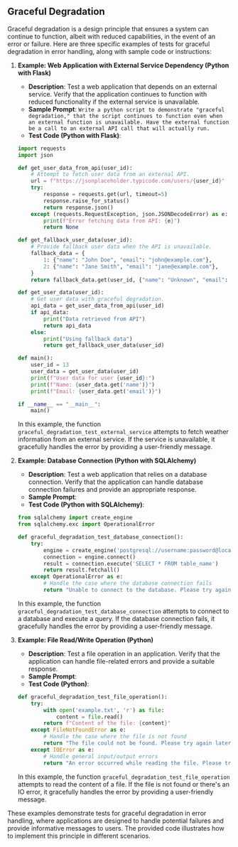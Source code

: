 ## Graceful Degradation
Graceful degradation is a design principle that ensures a system can continue to function, albeit with reduced capabilities, in the event of an error or failure. Here are three specific examples of tests for graceful degradation in error handling, along with sample code or instructions:

1. **Example: Web Application with External Service Dependency (Python with Flask)**

   - **Description**: Test a web application that depends on an external service. Verify that the application continues to function with reduced functionality if the external service is unavailable.
   - **Sample Prompt**: ```Write a python script to demonstrate "graceful degradation," that the script continues to function even when an external function is unavailable. Have the external function be a call to an external API call that will actually run.```
   - **Test Code (Python with Flask)**:

   ```python
   import requests
   import json
   
   def get_user_data_from_api(user_id):
       # Attempt to fetch user data from an external API.
       url = f"https://jsonplaceholder.typicode.com/users/{user_id}"
       try:
           response = requests.get(url, timeout=5)
           response.raise_for_status()
           return response.json()
       except (requests.RequestException, json.JSONDecodeError) as e:
           print(f"Error fetching data from API: {e}")
           return None
   
   def get_fallback_user_data(user_id):
       # Provide fallback user data when the API is unavailable.
       fallback_data = {
           1: {"name": "John Doe", "email": "john@example.com"},
           2: {"name": "Jane Smith", "email": "jane@example.com"},
       }
       return fallback_data.get(user_id, {"name": "Unknown", "email": "unknown@example.com"})
   
   def get_user_data(user_id):
       # Get user data with graceful degradation.
       api_data = get_user_data_from_api(user_id)
       if api_data:
           print("Data retrieved from API")
           return api_data
       else:
           print("Using fallback data")
           return get_fallback_user_data(user_id)
   
   def main():
       user_id = 13
       user_data = get_user_data(user_id)
       print(f"User data for user {user_id}:")
       print(f"Name: {user_data.get('name')}")
       print(f"Email: {user_data.get('email')}")
   
   if __name__ == "__main__":
       main()
   ```

   In this example, the function `graceful_degradation_test_external_service` attempts to fetch weather information from an external service. If the service is unavailable, it gracefully handles the error by providing a user-friendly message.

2. **Example: Database Connection (Python with SQLAlchemy)**

   - **Description**: Test a web application that relies on a database connection. Verify that the application can handle database connection failures and provide an appropriate response.
   - **Sample Prompt**: 
   - **Test Code (Python with SQLAlchemy)**:

   ```python
   from sqlalchemy import create_engine
   from sqlalchemy.exc import OperationalError

   def graceful_degradation_test_database_connection():
       try:
           engine = create_engine('postgresql://username:password@localhost:5432/database')
           connection = engine.connect()
           result = connection.execute('SELECT * FROM table_name')
           return result.fetchall()
       except OperationalError as e:
           # Handle the case where the database connection fails
           return "Unable to connect to the database. Please try again later."
   ```

   In this example, the function `graceful_degradation_test_database_connection` attempts to connect to a database and execute a query. If the database connection fails, it gracefully handles the error by providing a user-friendly message.

3. **Example: File Read/Write Operation (Python)**

   - **Description**: Test a file operation in an application. Verify that the application can handle file-related errors and provide a suitable response.
   - **Sample Prompt**: 
   - **Test Code (Python)**:

   ```python
   def graceful_degradation_test_file_operation():
       try:
           with open('example.txt', 'r') as file:
               content = file.read()
           return f"Content of the file: {content}"
       except FileNotFoundError as e:
           # Handle the case where the file is not found
           return "The file could not be found. Please try again later."
       except IOError as e:
           # Handle general input/output errors
           return "An error occurred while reading the file. Please try again later."
   ```

   In this example, the function `graceful_degradation_test_file_operation` attempts to read the content of a file. If the file is not found or there's an IO error, it gracefully handles the error by providing a user-friendly message.

These examples demonstrate tests for graceful degradation in error handling, where applications are designed to handle potential failures and provide informative messages to users. The provided code illustrates how to implement this principle in different scenarios.
